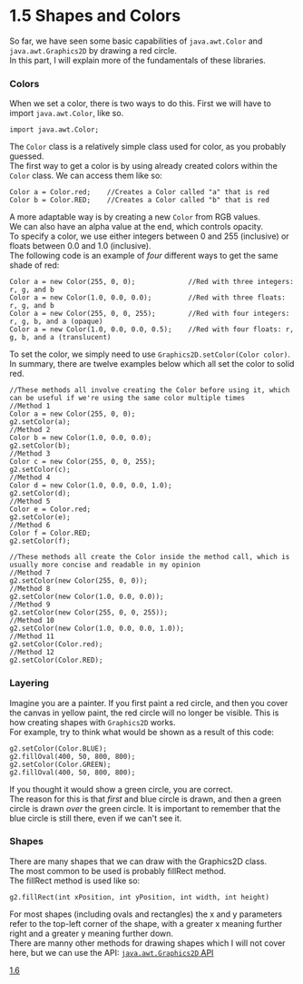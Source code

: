 # 1.5 Shapes and Colors

So far, we have seen some basic capabilities of `java.awt.Color` and `java.awt.Graphics2D` by drawing a red circle.  
In this part, I will explain more of the fundamentals of these libraries.

### Colors

When we set a color, there is two ways to do this. First we will have to import `java.awt.Color`, like so.

    import java.awt.Color;
   
The `Color` class is a relatively simple class used for color, as you probably guessed.  
The first way to get a color is by using already created colors within the `Color` class.
We can access them like so:
    
    Color a = Color.red;    //Creates a Color called "a" that is red
    Color b = Color.RED;    //Creates a Color called "b" that is red
    
A more adaptable way is by creating a new `Color` from RGB values.  
We can also have an alpha value at the end, which controls opacity.  
To specify a color, we use either integers between 0 and 255 (inclusive) or floats between 0.0 and 1.0 (inclusive).  
The following code is an example of *four* different ways to get the same shade of red:

    Color a = new Color(255, 0, 0);             //Red with three integers: r, g, and b
    Color a = new Color(1.0, 0.0, 0.0);         //Red with three floats: r, g, and b
    Color a = new Color(255, 0, 0, 255);        //Red with four integers: r, g, b, and a (opaque)
    Color a = new Color(1.0, 0.0, 0.0, 0.5);    //Red with four floats: r, g, b, and a (translucent)
    
To set the color, we simply need to use `Graphics2D.setColor(Color color)`.  
In summary, there are twelve examples below which all set the color to solid red.  
    
    //These methods all involve creating the Color before using it, which can be useful if we're using the same color multiple times
    //Method 1
    Color a = new Color(255, 0, 0);
    g2.setColor(a);
    //Method 2
    Color b = new Color(1.0, 0.0, 0.0);
    g2.setColor(b);
    //Method 3
    Color c = new Color(255, 0, 0, 255);
    g2.setColor(c);
    //Method 4
    Color d = new Color(1.0, 0.0, 0.0, 1.0);
    g2.setColor(d);
    //Method 5
    Color e = Color.red;
    g2.setColor(e);
    //Method 6
    Color f = Color.RED;
    g2.setColor(f);
    
    //These methods all create the Color inside the method call, which is usually more concise and readable in my opinion
    //Method 7
    g2.setColor(new Color(255, 0, 0));
    //Method 8
    g2.setColor(new Color(1.0, 0.0, 0.0));
    //Method 9
    g2.setColor(new Color(255, 0, 0, 255));
    //Method 10
    g2.setColor(new Color(1.0, 0.0, 0.0, 1.0));
    //Method 11
    g2.setColor(Color.red);
    //Method 12
    g2.setColor(Color.RED);
    

### Layering
Imagine you are a painter. If you first paint a red circle, and then you cover the canvas in yellow paint, the red circle will no longer be visible. This is how creating shapes with `Graphics2D` works.  
For example, try to think what would be shown as a result of this code:
    
    g2.setColor(Color.BLUE);
    g2.fillOval(400, 50, 800, 800);
    g2.setColor(Color.GREEN);
    g2.fillOval(400, 50, 800, 800);
    
If you thought it would show a green circle, you are correct.  
The reason for this is that *first* and blue circle is drawn, and then a green circle is drawn *over* the green circle. It is important to remember that the blue circle is still there, even if we can't see it.  
    
### Shapes

There are many shapes that we can draw with the Graphics2D class.  
The most common to be used is probably fillRect method.  
The fillRect method is used like so:
    
    g2.fillRect(int xPosition, int yPosition, int width, int height)
    
For most shapes (including ovals and rectangles) the x and y parameters refer to the top-left corner of the shape, with a greater x meaning further right and a greater y meaning further down.  
There are manny other methods for drawing shapes which I will not cover here, but we can use the API: [`java.awt.Graphics2D` API](https://docs.oracle.com/javase/7/docs/api/java/awt/Graphics2D.html)

[1.6](https://github.com/Motirock/An-Introduction-To-Java-Graphics/tree/main/Part%201/1.6)
